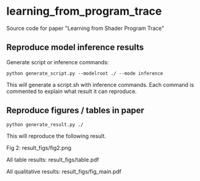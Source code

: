 # learning_from_program_trace
Source code for paper "Learning from Shader Program Trace"

## Reproduce model inference results

Generate script or inference commands:

    python generate_script.py --modelroot ./ --mode inference

This will generate a script.sh with inference commands. Each command is commented to explain what result it can reproduce.

## Reproduce figures / tables in paper

    python generate_result.py ./
    
This will reproduce the following result.

Fig 2: result_figs/fig2.png

All table results: result_figs/table.pdf

All qualitative results: result_figs/fig_main.pdf